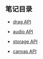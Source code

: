   
## 笔记目录

 * [drag API](/HTML5/drag.md)

 * [audio API](/HTML5/audio.md)
 
 * [storage API](/HTML5/storage.md)
 
 * [canvas API](/HTML5/canvas.md)
